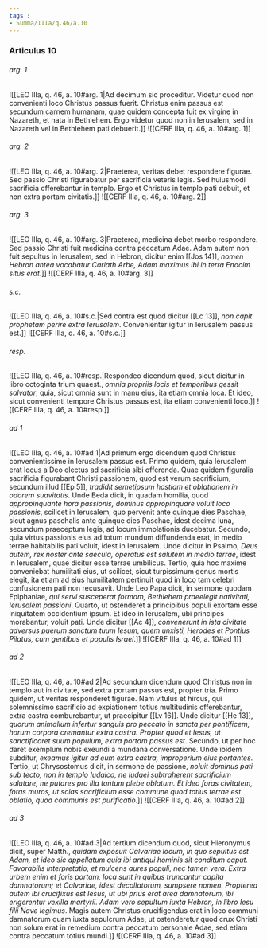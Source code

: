 ```yaml
---
tags : 
- Summa/IIIa/q.46/a.10
---
```


### Articulus 10

###### arg. 1
![[LEO IIIa, q. 46, a. 10#arg. 1|Ad decimum sic proceditur. Videtur quod non convenienti loco Christus passus fuerit. Christus enim passus est secundum carnem humanam, quae quidem concepta fuit ex virgine in Nazareth, et nata in Bethlehem. Ergo videtur quod non in Ierusalem, sed in Nazareth vel in Bethlehem pati debuerit.]]
![[CERF IIIa, q. 46, a. 10#arg. 1]]

###### arg. 2
![[LEO IIIa, q. 46, a. 10#arg. 2|Praeterea, veritas debet respondere figurae. Sed passio Christi figurabatur per sacrificia veteris legis. Sed huiusmodi sacrificia offerebantur in templo. Ergo et Christus in templo pati debuit, et non extra portam civitatis.]]
![[CERF IIIa, q. 46, a. 10#arg. 2]]

###### arg. 3
![[LEO IIIa, q. 46, a. 10#arg. 3|Praeterea, medicina debet morbo respondere. Sed passio Christi fuit medicina contra peccatum Adae. Adam autem non fuit sepultus in Ierusalem, sed in Hebron, dicitur enim [[Jos 14]], *nomen Hebron antea vocabatur Cariath Arbe, Adam maximus ibi in terra Enacim situs erat*.]]
![[CERF IIIa, q. 46, a. 10#arg. 3]]

###### s.c.
![[LEO IIIa, q. 46, a. 10#s.c.|Sed contra est quod dicitur [[Lc 13]], *non capit prophetam perire extra Ierusalem*. Convenienter igitur in Ierusalem passus est.]]
![[CERF IIIa, q. 46, a. 10#s.c.]]

###### resp.
![[LEO IIIa, q. 46, a. 10#resp.|Respondeo dicendum quod, sicut dicitur in libro octoginta trium quaest., *omnia propriis locis et temporibus gessit salvator*, quia, sicut omnia sunt in manu eius, ita etiam omnia loca. Et ideo, sicut convenienti tempore Christus passus est, ita etiam convenienti loco.]]
![[CERF IIIa, q. 46, a. 10#resp.]]

###### ad 1
![[LEO IIIa, q. 46, a. 10#ad 1|Ad primum ergo dicendum quod Christus convenientissime in Ierusalem passus est. Primo quidem, quia Ierusalem erat locus a Deo electus ad sacrificia sibi offerenda. Quae quidem figuralia sacrificia figurabant Christi passionem, quod est verum sacrificium, secundum illud [[Ep 5]], *tradidit semetipsum hostiam et oblationem in odorem suavitatis*. Unde Beda dicit, in quadam homilia, quod *appropinquante hora passionis, dominus appropinquare voluit loco passionis*, scilicet in Ierusalem, quo pervenit ante quinque dies Paschae, sicut agnus paschalis ante quinque dies Paschae, idest decima luna, secundum praeceptum legis, ad locum immolationis ducebatur. Secundo, quia virtus passionis eius ad totum mundum diffundenda erat, in medio terrae habitabilis pati voluit, idest in Ierusalem. Unde dicitur in Psalmo, *Deus autem, rex noster ante saecula, operatus est salutem in medio terrae*, idest in Ierusalem, quae dicitur esse terrae umbilicus. Tertio, quia hoc maxime conveniebat humilitati eius, ut scilicet, sicut turpissimum genus mortis elegit, ita etiam ad eius humilitatem pertinuit quod in loco tam celebri confusionem pati non recusavit. Unde Leo Papa dicit, in sermone quodam Epiphaniae, *qui servi susceperat formam, Bethlehem praeelegit nativitati, Ierusalem passioni*. Quarto, ut ostenderet a principibus populi exortam esse iniquitatem occidentium ipsum. Et ideo in Ierusalem, ubi principes morabantur, voluit pati. Unde dicitur [[Ac 4]], *convenerunt in ista civitate adversus puerum sanctum tuum Iesum, quem unxisti, Herodes et Pontius Pilatus, cum gentibus et populis Israel*.]]
![[CERF IIIa, q. 46, a. 10#ad 1]]

###### ad 2
![[LEO IIIa, q. 46, a. 10#ad 2|Ad secundum dicendum quod Christus non in templo aut in civitate, sed extra portam passus est, propter tria. Primo quidem, ut veritas responderet figurae. Nam vitulus et hircus, qui solemnissimo sacrificio ad expiationem totius multitudinis offerebantur, extra castra comburebantur, ut praecipitur [[Lv 16]]. Unde dicitur [[He 13]], *quorum animalium infertur sanguis pro peccato in sancta per pontificem, horum corpora cremantur extra castra. Propter quod et Iesus, ut sanctificaret suum populum, extra portam passus est*. Secundo, ut per hoc daret exemplum nobis exeundi a mundana conversatione. Unde ibidem subditur, *exeamus igitur ad eum extra castra, improperium eius portantes*. Tertio, ut Chrysostomus dicit, in sermone de passione, *noluit dominus pati sub tecto, non in templo Iudaico, ne Iudaei subtraherent sacrificium salutare, ne putares pro illa tantum plebe oblatum. Et ideo foras civitatem, foras muros, ut scias sacrificium esse commune quod totius terrae est oblatio, quod communis est purificatio*.]]
![[CERF IIIa, q. 46, a. 10#ad 2]]

###### ad 3
![[LEO IIIa, q. 46, a. 10#ad 3|Ad tertium dicendum quod, sicut Hieronymus dicit, super Matth., *quidam exposuit Calvariae locum, in quo sepultus est Adam, et ideo sic appellatum quia ibi antiqui hominis sit conditum caput. Favorabilis interpretatio, et mulcens aures populi, nec tamen vera. Extra urbem enim et foris portam, loca sunt in quibus truncantur capita damnatorum; et Calvariae, idest decollatorum, sumpsere nomen. Propterea autem ibi crucifixus est Iesus, ut ubi prius erat area damnatorum, ibi erigerentur vexilla martyrii. Adam vero sepultum iuxta Hebron, in libro Iesu filii Nave legimus*. Magis autem Christus crucifigendus erat in loco communi damnatorum quam iuxta sepulcrum Adae, ut ostenderetur quod crux Christi non solum erat in remedium contra peccatum personale Adae, sed etiam contra peccatum totius mundi.]]
![[CERF IIIa, q. 46, a. 10#ad 3]]

